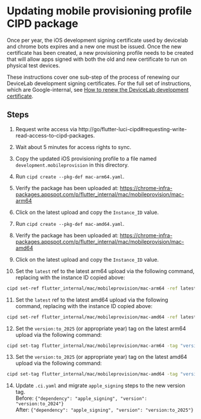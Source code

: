 # Updating mobile provisioning profile CIPD package

Once per year, the iOS development signing certificate used by devicelab and
chrome bots expires and a new one must be issued. Once the new certificate has
been created, a new provisioning profile needs to be created that will allow
apps signed with both the old and new certificate to run on physical test
devices.

These instructions cover one sub-step of the process of renewing our DeviceLab
development signing certificates. For the full set of instructions, which are
Google-internal, see
[How to renew the DeviceLab development certificate][renew_dev_cert].

## Steps

1. Request write access via
   http://go/flutter-luci-cipd#requesting-write-read-access-to-cipd-packages.

1. Wait about 5 minutes for access rights to sync.

1. Copy the updated iOS provisioning profile to a file named
   `development.mobileprovision` in this directory.

1. Run `cipd create --pkg-def mac-arm64.yaml`.

1. Verify the package has been uploaded at:
   https://chrome-infra-packages.appspot.com/p/flutter_internal/mac/mobileprovision/mac-arm64

1. Click on the latest upload and copy the `Instance_ID` value.

1. Run `cipd create --pkg-def mac-amd64.yaml`.

1. Verify the package has been uploaded at:
   https://chrome-infra-packages.appspot.com/p/flutter_internal/mac/mobileprovision/mac-amd64

1. Click on the latest upload and copy the `Instance_ID` value.

1. Set the `latest` ref to the latest arm64 upload via the following command,
   replacing with the instance ID copied above:

```sh
cipd set-ref flutter_internal/mac/mobileprovision/mac-arm64 -ref latest -version ARM64_INSTANCE_ID
```

11. Set the `latest` ref to the latest amd64 upload via the following command,
    replacing with the instance ID copied above:

```sh
cipd set-ref flutter_internal/mac/mobileprovision/mac-amd64 -ref latest -version AMD64_INSTANCE_ID
```

12. Set the `version:to_2025` (or appropriate year) tag on the latest arm64
    upload via the following command:

```sh
cipd set-tag flutter_internal/mac/mobileprovision/mac-arm64 -tag "version:to_2025" -version ARM64_INSTANCE_ID
```

13. Set the `version:to_2025` (or appropriate year) tag on the latest amd64
    upload via the following command:

```sh
cipd set-tag flutter_internal/mac/mobileprovision/mac-amd64 -tag "version:to_2025" -version AMD64_INSTANCE_ID
```

14. Update `.ci.yaml` and migrate `apple_signing` steps to the new version tag.\
    Before: `{"dependency": "apple_signing", "version": "version:to_2024"}`\
    After: `{"dependency": "apple_signing", "version": "version:to_2025"}`

[renew_dev_cert]: https://g3doc.corp.google.com/company/teams/flutter/infrastructure/devicelab/apple_cert_renewal.md

